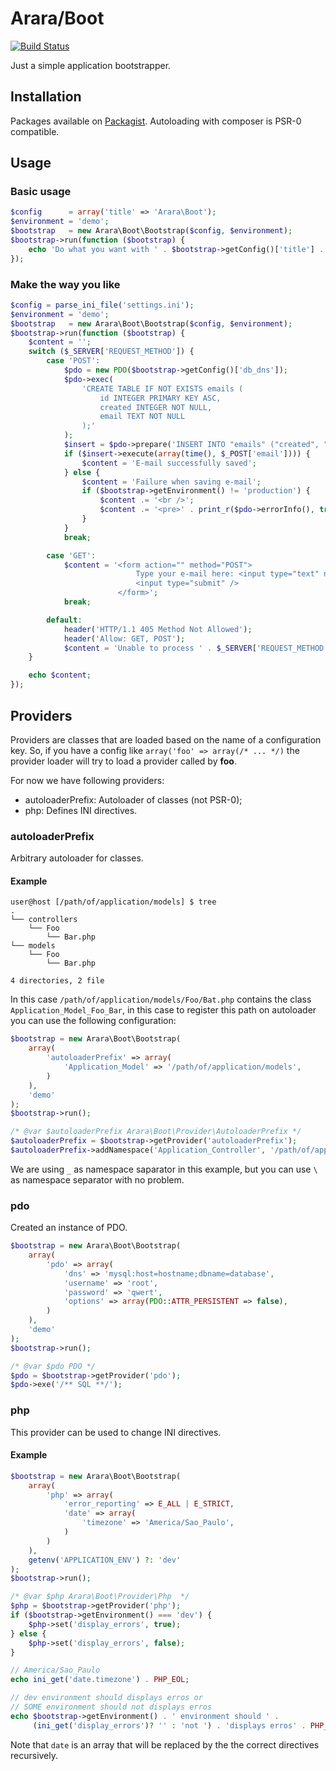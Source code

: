 # Arara/Boot
[![Build Status](https://secure.travis-ci.org/Arara/Boot.png)](http://travis-ci.org/Arara/Boot)

Just a simple application bootstrapper.

## Installation

Packages available on [Packagist](https://packagist.org/packages/Arara/Boot).
Autoloading with composer is PSR-0 compatible.

## Usage

### Basic usage

````php
$config      = array('title' => 'Arara\Boot');
$environment = 'demo';
$bootstrap   = new Arara\Boot\Bootstrap($config, $environment);
$bootstrap->run(function ($bootstrap) {
    echo 'Do what you want with ' . $bootstrap->getConfig()['title'] . PHP_EOL;
});
````

### Make the way you like

````php
$config = parse_ini_file('settings.ini');
$environment = 'demo';
$bootstrap   = new Arara\Boot\Bootstrap($config, $environment);
$bootstrap->run(function ($bootstrap) {
    $content = '';
    switch ($_SERVER['REQUEST_METHOD']) {
        case 'POST':
            $pdo = new PDO($bootstrap->getConfig()['db_dns']);
            $pdo->exec(
                'CREATE TABLE IF NOT EXISTS emails (
                    id INTEGER PRIMARY KEY ASC,
                    created INTEGER NOT NULL,
                    email TEXT NOT NULL
                );'
            );
            $insert = $pdo->prepare('INSERT INTO "emails" ("created", "email") VALUES (?, ?)');
            if ($insert->execute(array(time(), $_POST['email']))) {
                $content = 'E-mail successfully saved';
            } else {
                $content = 'Failure when saving e-mail';
                if ($bootstrap->getEnvironment() != 'production') {
                    $content .= '<br />';
                    $content .= '<pre>' . print_r($pdo->errorInfo(), true) . '</pre>';
                }
            }
            break;

        case 'GET':
            $content = '<form action="" method="POST">
                            Type your e-mail here: <input type="text" name="email" />
                            <input type="submit" />
                        </form>';
            break;

        default:
            header('HTTP/1.1 405 Method Not Allowed');
            header('Allow: GET, POST');
            $content = 'Unable to process ' . $_SERVER['REQUEST_METHOD'];
    }

    echo $content;
});
````

## Providers

Providers are classes that are loaded based on the name of a configuration key.
So, if you have a config like ``array('foo' => array(/* ... */)`` the provider
loader will try to load a provider called by **foo**.

For now we have following providers:

* autoloaderPrefix: Autoloader of classes (not PSR-0);
* php: Defines INI directives.

### autoloaderPrefix

Arbitrary autoloader for classes.

#### Example

````
user@host [/path/of/application/models] $ tree
.
└── controllers
    └── Foo
        └── Bar.php
└── models
    └── Foo
        └── Bar.php

4 directories, 2 file
````

In this case ``/path/of/application/models/Foo/Bat.php`` contains the class
``Application_Model_Foo_Bar``, in this case to register this path on autoloader
you can use the following configuration:

````php
$bootstrap = new Arara\Boot\Bootstrap(
    array(
        'autoloaderPrefix' => array(
            'Application_Model' => '/path/of/application/models',
        )
    ),
    'demo'
);
$bootstrap->run();

/* @var $autoloaderPrefix Arara\Boot\Provider\AutoloaderPrefix */
$autoloaderPrefix = $bootstrap->getProvider('autoloaderPrefix');
$autoloaderPrefix->addNamespace('Application_Controller', '/path/of/application/controllers');
````

We are using ``_`` as namespace saparator in this example, but you can use ``\``
as namespace separator with no problem.

### pdo

Created an instance of PDO.

````php
$bootstrap = new Arara\Boot\Bootstrap(
    array(
        'pdo' => array(
            'dns' => 'mysql:host=hostname;dbname=database',
            'username' => 'root',
            'password' => 'qwert',
            'options' => array(PDO::ATTR_PERSISTENT => false),
        )
    ),
    'demo'
);
$bootstrap->run();

/* @var $pdo PDO */
$pdo = $bootstrap->getProvider('pdo');
$pdo->exe('/** SQL **/');
````

### php

This provider can be used to change INI directives.

#### Example

````php
$bootstrap = new Arara\Boot\Bootstrap(
    array(
        'php' => array(
            'error_reporting' => E_ALL | E_STRICT,
            'date' => array(
                'timezone' => 'America/Sao_Paulo',
            )
        )
    ),
    getenv('APPLICATION_ENV') ?: 'dev'
);
$bootstrap->run();

/* @var $php Arara\Boot\Provider\Php  */
$php = $bootstrap->getProvider('php');
if ($bootstrap->getEnvironment() === 'dev') {
    $php->set('display_errors', true);
} else {
    $php->set('display_errors', false);
}

// America/Sao_Paulo
echo ini_get('date.timezone') . PHP_EOL;

// dev environment should displays erros or
// SOME environment should not displays erros
echo $bootstrap->getEnvironment() . ' environment should ' .
     (ini_get('display_errors')? '' : 'not ') . 'displays erros' . PHP_EOL;
````

Note that ``date`` is an array that will be replaced by the the correct
directives recursively.
